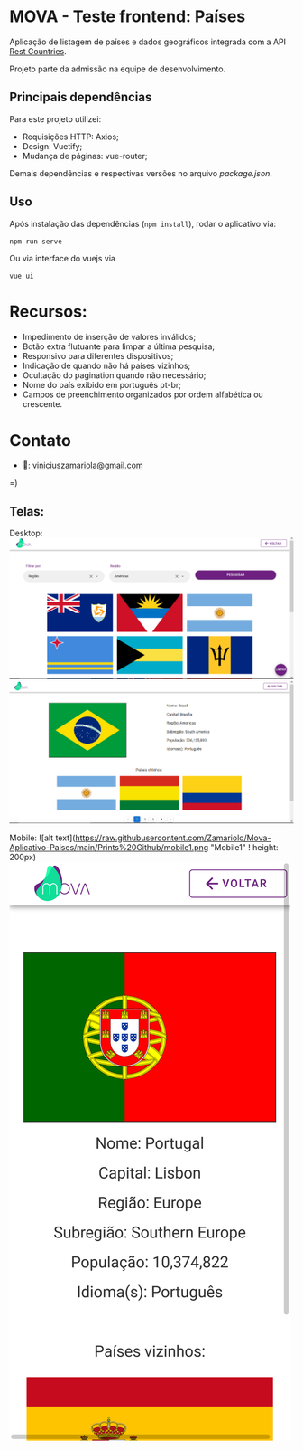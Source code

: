 # MOVA - Teste frontend: Países 

Aplicação de listagem de países e dados geográficos integrada com a API [Rest Countries](https://restcountries.eu/#api-endpoints-code).

Projeto parte da admissão na equipe de desenvolvimento.

## Principais dependências

Para este projeto utilizei:
* Requisições HTTP: Axios;
* Design: Vuetify;
* Mudança de páginas: vue-router;

Demais dependências e respectivas versões no arquivo _package.json_.

## Uso

Após instalação das dependências (```npm install```), rodar o aplicativo via:

```
npm run serve 
```

Ou via interface do vuejs via

```
vue ui 
```

# Recursos:
* Impedimento de inserção de valores inválidos;
* Botão extra flutuante para limpar a última pesquisa;
* Responsivo para diferentes dispositivos;
* Indicação de quando não há países vizinhos;
* Ocultação do pagination quando não necessário;
* Nome do país exibido em português pt-br;
* Campos de preenchimento organizados por ordem alfabética ou crescente.

# Contato

* 💌: viniciuszamariola@gmail.com 

=)

## Telas:

Desktop:
![alt text](https://raw.githubusercontent.com/Zamariolo/Mova-Aplicativo-Paises/main/Prints%20Github/desktop1.png "Desktop1")
![alt text](https://raw.githubusercontent.com/Zamariolo/Mova-Aplicativo-Paises/main/Prints%20Github/desktop2.png "Desktop2")

Mobile:
![alt text](https://raw.githubusercontent.com/Zamariolo/Mova-Aplicativo-Paises/main/Prints%20Github/mobile1.png "Mobile1" ! height: 200px)
![alt text](https://raw.githubusercontent.com/Zamariolo/Mova-Aplicativo-Paises/main/Prints%20Github/mobile2.png "Mobile2") 

